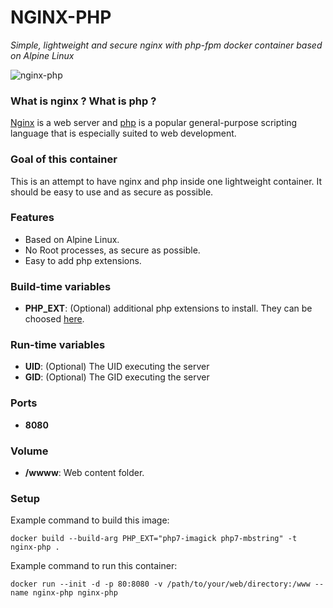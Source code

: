 NGINX-PHP
=========
*Simple, lightweight and secure nginx with php-fpm docker container based on Alpine Linux*

![nginx-php](http://i.imgur.com/tK9emcA.jpg)

### What is nginx ? What is php ?
[Nginx](http://nginx.org/) is a web server and [php](http://php.net/) is a popular general-purpose scripting language that is especially suited to web development.

### Goal of this container
This is an attempt to have nginx and php inside one lightweight container. It should be easy to use and as secure as possible.

### Features
- Based on Alpine Linux.
- No Root processes, as secure as possible.
- Easy to add php extensions.

### Build-time variables
- **PHP_EXT**: (Optional) additional php extensions to install. They can be choosed [here](https://pkgs.alpinelinux.org/packages?name=php7-*).

### Run-time variables
- **UID**: (Optional) The UID executing the server
- **GID**: (Optional) The GID executing the server

### Ports
- **8080**

### Volume
- **/wwww**: Web content folder.

### Setup
Example command to build this image:
```
docker build --build-arg PHP_EXT="php7-imagick php7-mbstring" -t nginx-php .
```
Example command to run this container:
```
docker run --init -d -p 80:8080 -v /path/to/your/web/directory:/www --name nginx-php nginx-php
```
